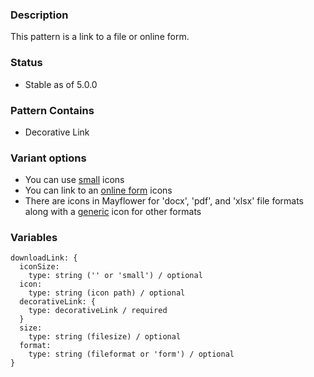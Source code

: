 ### Description
This pattern is a link to a file or online form.

### Status
* Stable as of 5.0.0

### Pattern Contains
* Decorative Link

### Variant options
* You can use [small](./?p=molecules-download-link-with-small-icon) icons
* You can link to an [online form](./?p=molecules-download-link-as-form) icons
* There are icons in Mayflower for 'docx', 'pdf', and 'xlsx' file formats along with a [generic](./?p=molecules-download-link-as-generic) icon for other formats


### Variables
~~~
downloadLink: {
  iconSize: 
    type: string ('' or 'small') / optional
  icon: 
    type: string (icon path) / optional
  decorativeLink: {
    type: decorativeLink / required
  }
  size: 
    type: string (filesize) / optional
  format:  
    type: string (fileformat or 'form') / optional
}
~~~
